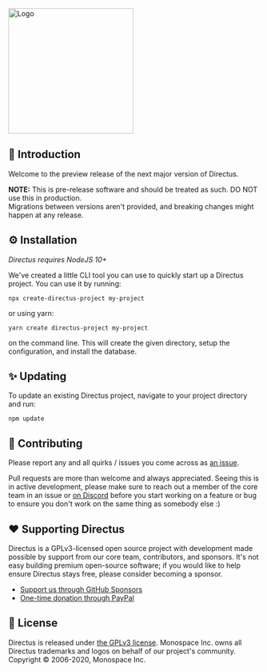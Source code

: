 <img width="250" alt="Logo" src="https://user-images.githubusercontent.com/9141017/88821768-0dc99800-d191-11ea-8c66-09c55ab451a2.png">

## 🐰 Introduction

Welcome to the preview release of the next major version of Directus. 

**NOTE:** This is pre-release software and should be treated as such. DO NOT use this in production.  
Migrations between versions aren't provided, and breaking changes might happen at any release.

## ⚙️ Installation

_Directus requires NodeJS 10+_

We've created a little CLI tool you can use to quickly start up a Directus project. You can use it by running:

```
npx create-directus-project my-project
```

or using yarn:

```
yarn create directus-project my-project
```

on the command line. This will create the given directory, setup the configuration, and install the database. 

## ✨ Updating

To update an existing Directus project, navigate to your project directory and run:

```
npm update
```

## 🔧 Contributing

Please report any and all quirks / issues you come across as [an issue](https://github.com/directus/next/issues/new).

Pull requests are more than welcome and always appreciated. Seeing this is in active development, please make sure to reach out a member of the core team in an issue or [on Discord](http://discord.gg/directus) before you start working on a feature or bug to ensure you don't work on the same thing as somebody else :)

## ❤️ Supporting Directus

Directus is a GPLv3-licensed open source project with development made possible by support from our core team, contributors, and sponsors. It's not easy building premium open-source software; if you would like to help ensure Directus stays free, please consider becoming a sponsor.

* [Support us through GitHub Sponsors](https://github.com/sponsors/directus)
* [One-time donation through PayPal](https://www.paypal.me/supportdirectus)

## 📄 License

Directus is released under [the GPLv3 license](./license). Monospace Inc. owns all Directus trademarks and logos on behalf of our project's community. Copyright © 2006-2020, Monospace Inc.

